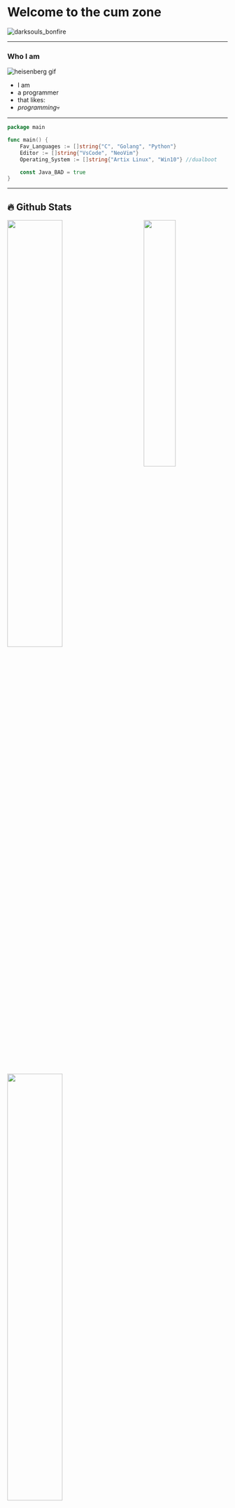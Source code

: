 # Welcome to the cum zone

![darksouls_bonfire](https://static.wikia.nocookie.net/darksouls/images/5/5e/Dark_souls_bonfire.jpg/revision/latest?cb=20150820121231&path-prefix=pt-br)

---

### Who I am

![heisenberg gif](https://media1.giphy.com/media/NUBp5KcV0PJBe/giphy.gif?cid=790b7611fe14c0641986c3633bc4a216aa02626eb859e791&rid=giphy.gif&ct=g)

 - I am
 - a programmer
 - that likes:
 - *programming*💀
---

```go
package main

func main() {
    Fav_Languages := []string{"C", "Golang", "Python"}
    Editor := []string{"VsCode", "NeoVim"}
    Operating_System := []string{"Artix Linux", "Win10"} //dualboot

    const Java_BAD = true
}
```
---
## 🔥 Github Stats

<img align="right" width="38%" src="https://i.imgur.com/VxANS89.jpg"/>

  <a href="https://github.com/TamanduaDeAngola"><img width="50%" src="https://github-readme-stats.vercel.app/api?username=TamanduaDeAngola&theme=radical&title_color=ff3068"></a>
  <a href="https://github.com/TamanduaDeAngola"><img width="50%" src="http://github-readme-streak-stats.herokuapp.com/?user=TamanduaDeAngola&theme=radical&date_format=M%20j%5B%2C%20Y%5D&ring=ff3068&fire=ff3068&sideNums=ff3068"></a>


